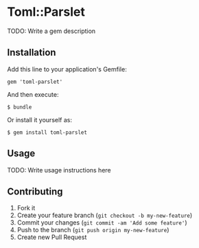 # Toml::Parslet

TODO: Write a gem description

## Installation

Add this line to your application's Gemfile:

    gem 'toml-parslet'

And then execute:

    $ bundle

Or install it yourself as:

    $ gem install toml-parslet

## Usage

TODO: Write usage instructions here

## Contributing

1. Fork it
2. Create your feature branch (`git checkout -b my-new-feature`)
3. Commit your changes (`git commit -am 'Add some feature'`)
4. Push to the branch (`git push origin my-new-feature`)
5. Create new Pull Request
